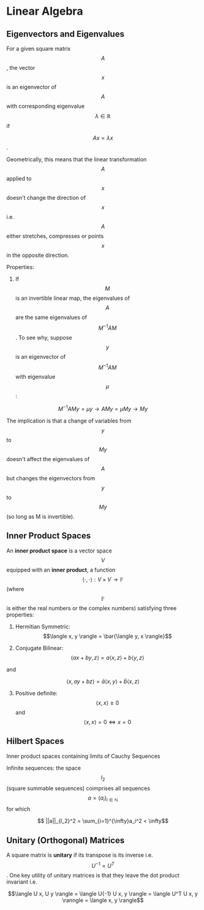 # Linear Algebra

## Eigenvectors and Eigenvalues

For a given square matrix $$A$$, the vector $$x$$ is an eigenvector of $$A$$ with corresponding
eigenvalue $$\lambda \in \mathbb{R}$$ if

$$A x = \lambda x$$.

Geometrically, this means that the linear transformation $$A$$ applied to $$x$$ doesn't change
the direction of $$x$$ i.e. $$A$$ either stretches, compresses or points $$x$$ in the opposite
direction.

Properties:

1. If $$M$$ is an invertible linear map, the eigenvalues of $$A$$ are the same eigenvalues of $$M^{-1} A
M$$. To see why, suppose $$y$$ is an eigenvector of $$M^{-1} A M$$ with eigenvalue $$\mu$$:

$$M^{-1} A M y = \mu y \rightarrow A M y = \mu M y \rightarrow My$$  

The implication is that a change of variables from $$y$$ to $$M y$$ doesn't affect the eigenvalues
of $$A$$ but changes the eigenvectors from $$y$$ to $$My$$ (so long as M is invertible).


## Inner Product Spaces

An __inner product space__ is a vector space $$V$$ equipped with an __inner product__,
a function $$\langle \cdot, \cdot \rangle: V \times V \rightarrow \mathbb{F}$$ (where
$$\mathbb{F}$$ is either the real numbers or the complex numbers) satisfying three properties:

1. Hermitian Symmetric: $$\langle x, y \rangle = \bar{\langle y, x \rangle}$$

2. Conjugate Bilinear: $$\langle a x + by, z \rangle = a \langle x , z \rangle + b\langle y, z \rangle$$

and

$$\langle x, a y + b z \rangle = \bar{a} \langle x, y \rangle + \bar{b} \langle x, z \rangle$$

3. Positive definite: $$\langle x, x \rangle \geq 0$$ and $$\langle x, x \rangle = 0 \Leftrightarrow x = 0$$

## Hilbert Spaces

Inner product spaces containing limits of Cauchy Sequences

Infinite sequences: the space $$l_2$$ (square summable sequences) coimprises all
sequences $$a = (a_i)_{i \in \mathbb{N}}$$ for which

$$ ||a||_{l_2}^2 = \sum_{i=1}^{\infty}a_i^2 < \infty$$


## Unitary (Orthogonal) Matrices

A square matrix is __unitary__ if its transpose is its inverse i.e. $$U^{-1} = 
U^T$$. One key utility of unitary matrices is that they leave the dot product
invariant i.e.

$$\langle U x, U y \rangle = \langle U{-1} U x, y \rangle = \langle U^T U x, y
\ranngle = \langle x, y \rangle$$